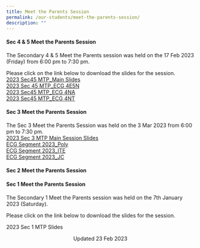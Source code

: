 ```yaml
---
title: Meet the Parents Session
permalink: /our-students/meet-the-parents-session/
description: ""
---
```

#### Sec 4 &amp; 5 Meet the Parents Session 
The Secondary 4 &amp; 5 Meet the Parents session was held on the 17 Feb 2023 (Friday) from 6:00 pm to 7:30 pm.  
  
Please click on the link below to download the slides for the session.  
  [2023 Sec45 MTP_Main Slides](/files/2023%20Sec%2045%20MTP_%20Main%20Slides.pdf)<br>[2023 Sec 45 MTP_ECG 4E5N](/files/2023%20Sec45%20MTP_ECG%204E5N.pdf)<br>[2023 Sec45 MTP_ECG 4NA](/files/2023%20Sec45%20MTP_ECG%204NA.pdf)<br>[2023 Sec45 MTP_ECG 4NT](/files/2023%20Sec45%20MTP_ECG%204NT.pdf)

#### Sec 3 Meet the Parents Session   
The Sec 3 Meet the Parents Session was held on the 3 Mar 2023 from 6:00 pm to 7:30 pm.  
[2023 Sec 3 MTP Main Session Slides](/files/2023%20Sec3%20MTP%20Main%20Session%20Slides%20(Website).pdf)<br>
[ECG Segment 2023_Poly](/files/ECG%20Segment%202023_Poly.pdf)<br>
[ECG Segment 2023_ITE](/files/ECG%20Segment%202023_ITE.pdf)<br>[ECG Segment 2023_JC](/files/ECG%20Segment%202023_JC.pdf)

  

  
#### Sec 2 Meet the Parents Session  
  

  
#### Sec 1 Meet the Parents Session  
  
The Secondary 1 Meet the Parents session was held on the 7th January 2023 (Saturday).  
  
Please click on the link below to download the slides for the session.  

2023 Sec 1 MTP Slides 

  


<center> Updated 23 Feb 2023 </center>